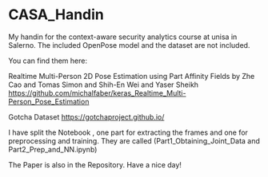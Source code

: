 # CASA_Handin
 
My handin  for the context-aware security analytics course at unisa in Salerno.
The included OpenPose model and the dataset are not included.

You can find them here:

Realtime Multi-Person 2D Pose Estimation using Part Affinity Fields by Zhe Cao and Tomas Simon and Shih-En Wei and Yaser Sheikh
https://github.com/michalfaber/keras_Realtime_Multi-Person_Pose_Estimation

Gotcha Dataset
https://gotchaproject.github.io/

I have split the Notebook , one part for extracting the frames and one for preprocessing and training.
They are called (Part1_Obtaining_Joint_Data and Part2_Prep_and_NN.ipynb) 

The Paper is also in the Repository.
Have a nice day!
